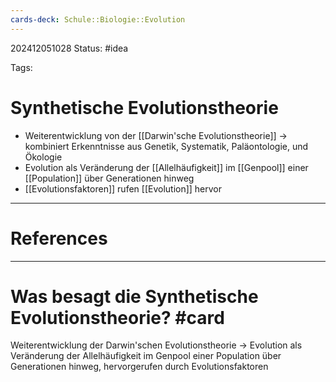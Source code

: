 ```yaml
---
cards-deck: Schule::Biologie::Evolution
---
```

202412051028
Status: #idea

Tags:

# Synthetische Evolutionstheorie
- Weiterentwicklung von der  [[Darwin'sche Evolutionstheorie]] -> kombiniert Erkenntnisse aus Genetik, Systematik, Paläontologie, und Ökologie
- Evolution als Veränderung der [[Allelhäufigkeit]] im [[Genpool]] einer [[Population]] über Generationen hinweg
- [[Evolutionsfaktoren]] rufen [[Evolution]] hervor

---
# References



---


# Was besagt die Synthetische Evolutionstheorie? #card 
Weiterentwicklung der Darwin'schen Evolutionstheorie -> Evolution als Veränderung der Allelhäufigkeit im Genpool einer Population über Generationen hinweg, hervorgerufen durch Evolutionsfaktoren 